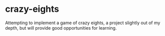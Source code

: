 # crazy-eights
Attempting to implement a game of crazy eights, a project slightly out of my depth, but will provide good opportunities for learning.
